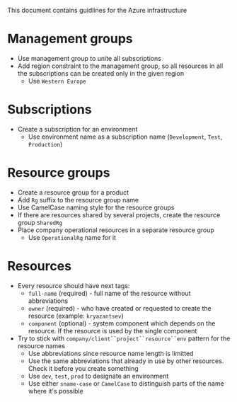 This document contains guidlines for the Azure infrastructure

# Management groups

* Use management group to unite all subscriptions
* Add region constraint to the management group, so all resources in all the subscriptions can be created only in the given region
  * Use `Western Europe`

# Subscriptions

* Create a subscription for an environment
  * Use environment name as a subscription name (`Development`, `Test`, `Production`)

# Resource groups

* Create a resource group for a product
* Add `Rg` suffix to the resource group name
* Use CamelCase naming style for the resource groups
* If there are resources shared by several projects, create the resource group `SharedRg`
* Place company operational resources in a separate resource group
  * Use `OperationalRg` name for it

# Resources

* Every resource should have next tags:
  * `full-name` (required) - full name of the resource without abbreviations
  * `owner` (required) - who have created or requested to create the resource (example: `kryazantsev`)
  * `component` (optional) - system component which depends on the resource. If the resource is used by the single component
* Try to stick with `company/client``project``resource``env` pattern for the resource names
  * Use abbreviations since resource name length is limitted
  * Use the same abbreviations that already in use by other resources. Check it before you create something
  * Use `dev`, `test`, `prod` to designate an environment
  * Use either `sname-case` or `CamelCase` to distinguish parts of the name where it's possible
